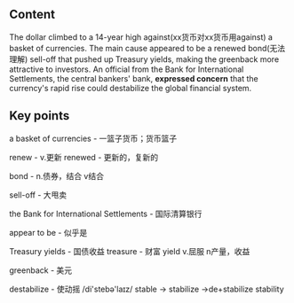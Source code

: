 ## Content

The dollar climbed to a 14-year high against(xx货币对xx货币用against) a basket of currencies. The main cause appeared to be a renewed bond(无法理解) sell-off that pushed up Treasury yields, making the greenback more attractive to investors. An official from the Bank for International Settlements, the central bankers' bank, **expressed concern** that the currency's rapid rise could destabilize the global financial system.

## Key points

a basket of currencies - 一篮子货币；货币篮子

renew - v.更新 renewed - 更新的，复新的

bond - n.债券，结合 v结合

sell-off - 大甩卖

the Bank for International Settlements - 国际清算银行

appear to be - 似乎是

Treasury yields - 国债收益    treasure - 财富 yield v.屈服 n产量，收益

greenback - 美元

destabilize - 使动摇  /di'stebə'laɪz/  stable  -> stabilize ->de+stabilize  stability